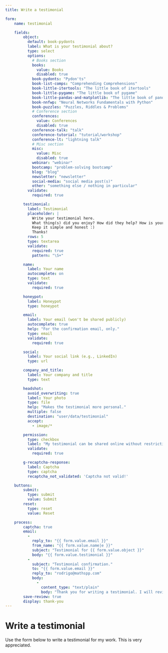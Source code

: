 ```yaml
---
title: Write a testimonial

form:
    name: testimonial

    fields:
        object:
          default: book-pydonts
          label: What is your testimonial about?
          type: select
          options:
            # Books section
            books:
              value: Books
              disabled: true
            book-pydonts: "Pydon'ts"
            book-list-comps: "Comprehending Comprehensions"
            book-little-itertools: "The little book of itertools"
            book-little-pygame: "The little book of pygame"
            book-little-pandas-and-matplotlib: "The little book of pandas & matplotlib"
            book-nnfwp: "Neural Networks Fundamentals with Python"
            book-puzzles: "Puzzles, Riddles & Problems"
            # Conference section
            conferences:
              value: Conferences
              disabled: true
            conference-talk: "talk"
            conference-tutorial: "tutorial/workshop"
            conference-lt: "lightning talk"
            # Misc section
            misc:
              value: Misc
              disabled: true
            webinar: "webinar"
            bootcamp: "problem-solving bootcamp"
            blog: "blog"
            newsletter: "newsletter"
            social-media: "social media post(s)"
            other: "something else / nothing in particular"
          validate:
            required: true

        testimonial:
          label: Testimonial
          placeholder: |
            Write your testimonial here.
            What thing(s) did you enjoy? How did they help? How is your code / life better now?
            Keep it simple and honest :)
            Thanks!
          rows: 5
          type: textarea
          validate:
            required: true
            pattern: "\S+"

        name:
          label: Your name
          autocomplete: on
          type: text
          validate:
            required: true

        honeypot:
          label: Honeypot
          type: honeypot

        email:
          label: Your email (won't be shared publicly)
          autocomplete: true
          help: "For the confirmation email, only."
          type: email
          validate:
            required: true

        social:
          label: Your social link (e.g., LinkedIn)
          type: url

        company_and_title:
          label: Your company and title
          type: text

        headshot:
          avoid_overwriting: true
          label: Your photo
          type: file
          help: "Makes the testimonial more personal."
          multiple: false
          destination: "user/data/testimonial"
          accept:
            - image/*

        permission:
          type: checkbox
          label: "My testimonial can be shared online without restrictions."
          validate:
            required: true

        g-recaptcha-response:
          label: Captcha
          type: captcha
          recaptcha_not_validated: 'Captcha not valid!'

    buttons:
        submit:
          type: submit
          value: Submit
        reset:
          type: reset
          value: Reset

    process:
        captcha: true
        email:
          -
            reply_to: "{{ form.value.email }}"
            from_name: "{{ form.value.name|e }}"
            subject: "Testimonial for {{ form.value.object }}"
            body: "{{ form.value.testimonial }}"
          -
            subject: "Testimonial confirmation."
            to: "{{ form.value.email }}"
            reply_to: "rodrigo@mathspp.com"
            body:
              -
                content_type: "text/plain"
                body: "Thank you for writing a testimonial. I will review it as soon as possible and add it to the testimonials page. If you didn't include your picture in the review you submitted, feel free to reply to this email and attach your picture there. Having a picture, even if it does not look professional, makes the testimonial much more personal – and therefore, valuable."
        save-review: true
        display: thank-you
---
```


# Write a testimonial

Use the form below to write a testimonial for my work.
This is very appreciated.
